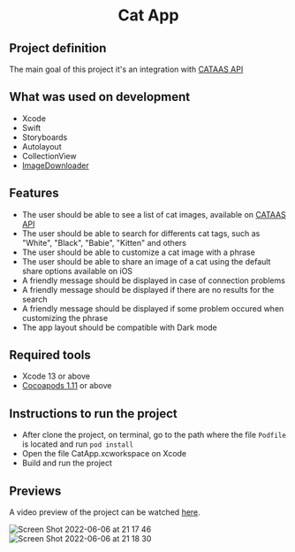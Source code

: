 <h1 align="center">Cat App</h1>

## Project definition

The main goal of this project it's an integration with [CATAAS API](https://cataas.com/#/)

## What was used on development
 - Xcode
 - Swift
 - Storyboards
 - Autolayout
 - CollectionView
 - [ImageDownloader](https://gist.github.com/jayesh15111988/b95030bca927304fc31e8cbc0123f72f)

## Features
 - The user should be able to see a list of cat images, available on [CATAAS API](https://cataas.com/#/)
 - The user should be able to search for differents cat tags, such as "White", "Black", "Babie", "Kitten" and others
 - The user should be able to customize a cat image with a phrase
 - The user should be able to share an image of a cat using the default share options available on iOS
 - A friendly message should be displayed in case of connection problems
 - A friendly message should be displayed if there are no results for the search
 - A friendly message should be displayed if some problem occured when customizing the phrase
 - The app layout should be compatible with Dark mode

## Required tools
 - Xcode 13 or above
 - [Cocoapods 1.11](https://cocoapods.org/) or above

## Instructions to run the project
 - After clone the project, on terminal, go to the path where the file `Podfile` is located and run `pod install`
 - Open the file CatApp.xcworkspace on Xcode
 - Build and run the project

## Previews
A video preview of the project can be watched [here](https://drive.google.com/file/d/1b-DagxHeR5t5IpKUuJoUO9jnaFZ3h38a/view?usp=sharing).

![Screen Shot 2022-06-06 at 21 17 46](https://user-images.githubusercontent.com/62518806/172270102-f271d847-1caa-4d0c-8cac-59f600309b26.png)
![Screen Shot 2022-06-06 at 21 18 30](https://user-images.githubusercontent.com/62518806/172270134-e438fc67-be18-40b5-b7b2-f341b74a69e7.png)




